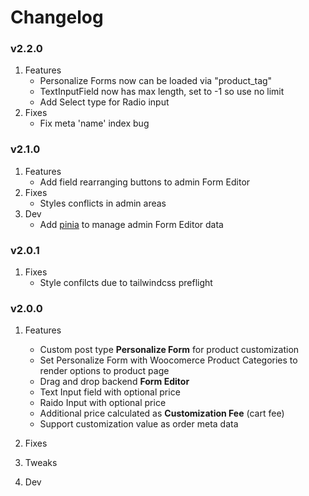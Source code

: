 # Changelog

### v2.2.0

1. Features
	- Personalize Forms now can be loaded via "product_tag"
	- TextInputField now has max length, set to -1 so use no limit
	- Add Select type for Radio input
1. Fixes
	- Fix meta 'name' index bug

### v2.1.0

1. Features
	- Add field rearranging buttons to admin Form Editor
1. Fixes
	- Styles conflicts in admin areas
1. Dev 
	- Add [pinia](https://pinia.vuejs.org) to manage admin Form Editor data

### v2.0.1 

1. Fixes
	- Style confilcts due to tailwindcss preflight

### v2.0.0

1. Features
	- Custom post type **Personalize Form** for product customization
	- Set Personalize Form with Woocomerce Product Categories to render options to product page
	- Drag and drop backend **Form Editor**
	- Text Input field with optional price
	- Raido Input with optional price
	- Additional price calculated as **Customization Fee** (cart fee)
	- Support customization value as order meta data
1. Fixes

1. Tweaks

1. Dev
